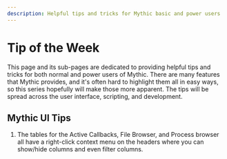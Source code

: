 ```yaml
---
description: Helpful tips and tricks for Mythic basic and power users
---
```


# Tip of the Week

This page and its sub-pages are dedicated to providing helpful tips and tricks for both normal and power users of Mythic. There are many features that Mythic provides, and it's often hard to highlight them all in easy ways, so this series hopefully will make those more apparent. The tips will be spread across the user interface, scripting, and development.&#x20;

## Mythic UI Tips

1. The tables for the Active Callbacks, File Browser, and Process browser all have a right-click context menu on the headers where you can show/hide columns and even filter columns.
